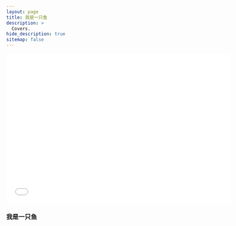 ```yaml
---
layout: page
title: 我是一只鱼
description: >
  Covers.
hide_description: true
sitemap: false
---
```




<iframe src="//player.bilibili.com/player.html?aid=89244708&bvid=BV1m7411J7JD&cid=152436906&page=1" width="600px" height="400px" scrolling="no" border="0" frameborder="no" framespacing="0" allowfullscreen="true"> </iframe>

### 我是一只鱼